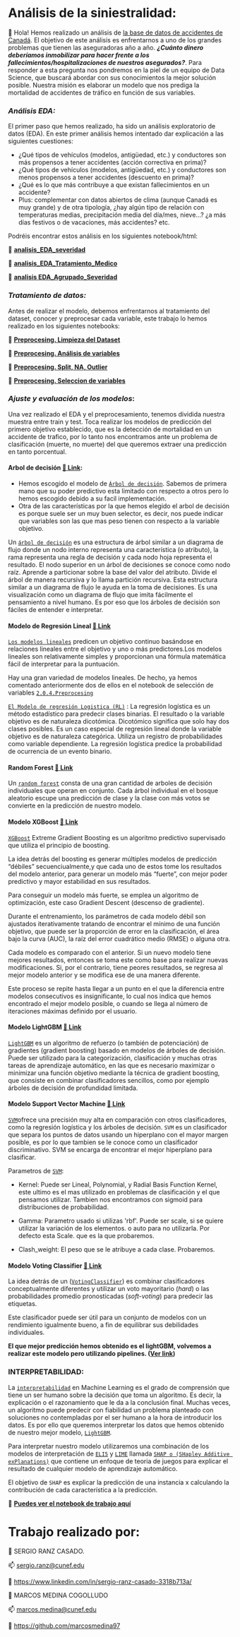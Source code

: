 # Análisis de la siniestralidad: 

:wave: Hola! Hemos realizado un análisis de [la base de datos de accidentes de Canadá](https://www.kaggle.com/tbsteal/canadian-car-accidents-19942014?select=drivingLegend.pdf).
El objetivo de este análisis es enfrentarnos a uno de los grandes problemas que tienen las aseguradoras año a año. ***¿Cuánto dinero deberíamos inmobilizar para hacer frente a los fallecimientos/hospitalizaciones de nuestros asegurados?***. Para responder a esta pregunta nos pondremos en la piel de un equipo de Data Science, que buscará abordar con sus conocimientos la mejor solución posible. Nuestra misión es elaborar un modelo que nos prediga la mortalidad de accidentes de tráfico en función de sus variables. 


### *Análisis EDA:* 
El primer paso que hemos realizado, ha sido un análisis exploratorio de datos (EDA). En este primer análisis hemos intentado dar explicación a las siguientes cuestiones: 

- ¿Qué tipos de vehículos (modelos, antigüedad, etc.) y conductores son más propensos a tener accidentes (acción correctiva en prima)? 
- ¿Qué tipos de vehículos (modelos, antigüedad, etc.) y conductores son menos propensos a tener accidentes (descuento en prima)?
- ¿Qué es lo que más contribuye a que existan fallecimientos en un accidente?
- Plus: complementar con datos abiertos de clima (aunque Canadá es muy grande) y de otra tipología, ¿hay algún tipo de relación con temperaturas medias, precipitación media
del día/mes, nieve...? ¿a más días festivos o de vacaciones, más accidentes? etc. 

Podréis encontrar estos análisis en los siguientes notebook/html:

  :page_facing_up: **[analisis_EDA_severidad](https://github.com/sergerc/Accidentes_canada_ML/blob/main/notebooks/1.1.analisis_EDA_Severidad.ipynb)**
   
  :page_facing_up: **[analisis_EDA_Tratamiento_Medico](https://github.com/sergerc/Accidentes_canada_ML/blob/main/notebooks/1.3.analisis_EDA_Agrupado_Severidad.%20.ipynb)**
  
  :page_facing_up: **[analisis EDA_Agrupado_Severidad](https://github.com/sergerc/Accidentes_canada_ML/blob/main/notebooks/1.3.analisis_EDA_Agrupado_Severidad.%20.ipynb)**
  
 
### *Tratamiento de datos:*
Antes de realizar el modelo, debemos enfrentarnos al tratamiento del dataset, conocer y preprocesar cada variable, este trabajo lo hemos realizado en los siguientes notebooks: 

  :page_facing_up: **[Preprocesing. Limpieza del Dataset](https://github.com/sergerc/Accidentes_canada_ML/blob/main/notebooks/2.0.1.%20%20Preprocesing.%20Limpieza%20Dataset.%20.ipynb)**

  :page_facing_up: **[Preprocesing. Análisis de variables](https://github.com/sergerc/Accidentes_canada_ML/blob/main/notebooks/2.0.2.%20Preprocesing.%20Analisis%20de%20las%20variables.%20.ipynb)**

  :page_facing_up: **[Preprocesing. Split, NA, Outlier](https://github.com/sergerc/Accidentes_canada_ML/blob/main/notebooks/2.0.3.%20Preprocesing.%20SPLIT%2C%20NA%2C%20OUTLIER.%20.ipynb)**
  
  :page_facing_up: **[Preprocesing. Seleccion de variables](https://github.com/sergerc/Accidentes_canada_ML/blob/main/notebooks/2.0.4.%20Preprocesing.%20Seleccion%20de%20Variables..ipynb)**

### *Ajuste y evaluación de los modelos*: 
Una vez realizado el EDA y el preprocesamiento, tenemos dividida nuestra muestra entre train y test. Toca realizar los modelos de predicción del primero objetivo establecido, que es la detección de mortalidad en un accidente de trafico, por lo tanto nos encontramos ante un problema de clasificación (muerte, no muerte) del que queremos extraer una predicción en tanto porcentual.

#### Arbol de decisión [:bookmark_tabs: Link](https://github.com/sergerc/Accidentes_canada_ML/blob/main/notebooks/3.0.1.%20Modelos%20%20DTC.ipynb): 

- Hemos escogido el modelo de [`Árbol de decisión`](https://scikit-learn.org/stable/modules/generated/sklearn.tree.DecisionTreeClassifier.html). Sabemos de primera mano que su poder predictivo esta limitado con respecto a otros pero lo hemos escogido debido a su facil implementación. 
- Otra de las características por la que hemos elegido el arbol de decisión es porque suele ser un muy buen selector, es decir, nos puede indicar que variables son las que mas peso tienen con respecto a la variable objetivo. 

Un [`árbol de decisión`](https://www.datacamp.com/community/tutorials/decision-tree-classification-python) es una estructura de árbol similar a un diagrama de flujo donde un nodo interno representa una característica (o atributo), la rama representa una regla de decisión y cada nodo hoja representa el resultado. El nodo superior en un árbol de decisiones se conoce como nodo raíz. Aprende a particionar sobre la base del valor del atributo. Divide el árbol de manera recursiva y lo llama partición recursiva. Esta estructura similar a un diagrama de flujo le ayuda en la toma de decisiones. Es una visualización como un diagrama de flujo que imita fácilmente el pensamiento a nivel humano. Es por eso que los árboles de decisión son fáciles de entender e interpretar.

#### Modelo de Regresión Lineal [:bookmark_tabs: Link](https://github.com/sergerc/Accidentes_canada_ML/blob/main/notebooks/3.0.2.%20Modelos.%20Linear%20Regression.%20.ipynb)
[`Los modelos lineales`](https://www.ibm.com/docs/es/spss-modeler/SaaS?topic=node-linear-models) predicen un objetivo continuo basándose en relaciones lineales entre el objetivo y uno o más predictores.Los modelos lineales son relativamente simples y proporcionan una fórmula matemática fácil de interpretar para la puntuación. 

Hay una gran variedad de modelos lineales. De hecho, ya hemos comentado anteriormente dos de ellos en el notebook de selección de variables [`2.0.4.Preprocesing`](http://localhost:8888/notebooks/Desktop/CUNEF/Practica%20Machine%20Learning/project_template/notebooks/2.0.4.%20Preprocesing.%20Seleccion%20de%20Variables..ipynb)

[`El Modelo de regresión Logistica (RL)`](https://www.datacamp.com/community/tutorials/understanding-logistic-regression-python) : La regresión logística es un método estadístico para predecir clases binarias. El resultado o la variable objetivo es de naturaleza dicotómica. Dicotómico significa que solo hay dos clases posibles. Es un caso especial de regresión lineal donde la variable objetivo es de naturaleza categórica. Utiliza un registro de probabilidades como variable dependiente. La regresión logística predice la probabilidad de ocurrencia de un evento binario.

#### Random Forest [:bookmark_tabs: Link](https://github.com/sergerc/Accidentes_canada_ML/blob/main/notebooks/3.0.3.%20Modelos%20RANDOM%20FOREST.ipynb)
Un [`random forest`](https://towardsdatascience.com/understanding-random-forest-58381e0602d2) consta de una gran cantidad de arboles de decisión individuales que operan en conjunto. Cada árbol individual en el bosque aleatorio escupe una predicción de clase y la clase con más votos se convierte en la predicción de nuestro modelo. 

#### Modelo XGBoost [:bookmark_tabs: Link](https://github.com/sergerc/Accidentes_canada_ML/blob/main/notebooks/3.0.4.%20Modelos.%20XGBOOST.ipynb)
[`XGBoost`](https://xgboost.readthedocs.io/en/latest/tutorials/model.html) Extreme Gradient Boosting es un algoritmo predictivo supervisado que utiliza el principio de boosting.

La idea detrás del boosting es generar múltiples modelos de predicción “débiles” secuenciualmente,y que cada uno de estos tome los resultados del modelo anterior, para generar un modelo más “fuerte”, con mejor poder predictivo y mayor estabilidad en sus resultados.

Para conseguir un modelo más fuerte, se emplea un algoritmo de optimización, este caso Gradient Descent (descenso de gradiente).

Durante el entrenamiento, los parámetros de cada modelo débil son ajustados iterativamente tratando de encontrar el mínimo de una función objetivo, que puede ser la proporción de error en la clasificación, el área bajo la curva (AUC), la raíz del error cuadrático medio (RMSE) o alguna otra.

Cada modelo es comparado con el anterior. Si un nuevo modelo tiene mejores resultados, entonces se toma este como base para realizar nuevas modificaciones. Si, por el contrario, tiene peores resultados, se regresa al mejor modelo anterior y se modifica ese de una manera diferente.

Este proceso se repite hasta llegar a un punto en el que la diferencia entre modelos consecutivos es insignificante, lo cual nos indica que hemos encontrado el mejor modelo posible, o cuando se llega al número de iteraciones máximas definido por el usuario.

#### Modelo LightGBM [:bookmark_tabs: Link](https://github.com/sergerc/Accidentes_canada_ML/blob/main/notebooks/3.0.5.%20Modelos%20LightGBM.ipynb)
[`LightGBM`](https://medium.com/@pushkarmandot/https-medium-com-pushkarmandot-what-is-lightgbm-how-to-implement-it-how-to-fine-tune-the-parameters-60347819b7fc) es un algoritmo de refuerzo (o también de potenciación) de gradientes (gradient boosting) basado en modelos de árboles de decisión. Puede ser utilizado para la categorización, clasificación y muchas otras tareas de aprendizaje automático, en las que es necesario maximizar o minimizar una función objetivo mediante la técnica de gradient boosting, que consiste en combinar clasificadores sencillos, como por ejemplo árboles de decisión de profundidad limitada.

#### Modelo Support Vector Machine [:bookmark_tabs: Link](http://localhost:8888/notebooks/Desktop/CUNEF/Practica_Machine_Learning/Practica-1-ML/notebooks/3.0.6.%20Modelos.%20SVM.ipynb)

[`SVM`]( https://www.datacamp.com/community/tutorials/svm-classification-scikit-learn-python)ofrece una precisión muy alta en comparación con otros clasificadores, como la regresión logística y los árboles de decisión. `SVM` es un clasificador que separa los puntos de datos usando un hiperplano con el mayor margen posible, es por lo que tambien se le conoce como un clasificador discriminativo. SVM se encarga de encontrar el mejor hiperplano para clasificar. 

Parametros de [`SVM`](https://scikit-learn.org/stable/modules/svm.html):

- Kernel: Puede ser Lineal, Polynomial, y Radial Basis Function Kernel, este ultimo es el mas utilizado en problemas de clasificación y el que pensamos utilizar. Tambien nos encontramos con sigmoid para distribuciones de probabilidad. 

- Gamma: Parametro usado si utilizas 'rbf'. Puede ser scale, si se quiere utilizar la variación de los elementos. o auto para no utilizarla. Por defecto esta Scale. que es la que probaremos. 

- Clash_weight: El peso que se le atribuye a cada clase. Probaremos. 

#### Modelo Voting Classifier [:bookmark_tabs: Link](https://github.com/sergerc/Accidentes_canada_ML/blob/main/notebooks/3.0.7.%20Voting%20Classifier%20.ipynb)
La idea detrás de un ([`VotingClassifier`](https://scikit-learn.org/stable/modules/generated/sklearn.ensemble.VotingClassifier.html)) es combinar clasificadores conceptualmente diferentes y utilizar un voto mayoritario (*hard*) o las probabilidades promedio pronosticadas (*soft-voting*) para predecir las etiquetas. 

Este clasificador puede ser útil para un conjunto de modelos con un rendimiento igualmente bueno, a fin de equilibrar sus debilidades individuales.


__El que mejor predicción hemos obtenido es el lightGBM, volvemos a realizar este modelo pero utilizando pipelines. ([Ver link](https://github.com/sergerc/Accidentes_canada_ML/blob/main/notebooks/3.0.9.%20EXTRA%20LightGBM%20con%20Pipeline.ipynb))__

### INTERPRETABILIDAD: 

La [`interpretabilidad`](https://christophm.github.io/interpretable-ml-book/interpretability.html) en Machine Learning es el grado de comprensión que tiene un ser humano sobre la decisión que toma un algoritmo. Es decir, la explicación o el razonamiento que le da a la conclusión final. Muchas veces, un algoritmo puede predecir con fiabilidad un problema planteado con soluciones no contempladas por el ser humano a la hora de introducir los datos. Es por ello que queremos interpretar los datos que hemos obtenido de nuestro mejor modelo, [`LightGBM`](http://localhost:8888/notebooks/Desktop/CUNEF/Practica%20Machine%20Learning/project_template/notebooks/3.0.5.%20Modelos%20LightGBM.ipynb). 

Para interpretar nuestro modelo utilizaremos una combinación de los modelos de interpretación de [`ELI5`](https://eli5.readthedocs.io/en/latest/) y [`LIME`](https://lime.readthedocs.io/en/latest/) llamada [`SHAP o (SHapley Additive exPlanations)`](https://shap.readthedocs.io/en/latest/index.html) que contiene un enfoque de teoria de juegos para explicar el resultado de cualquier modelo de aprendizaje automático. 

El objetivo de `SHAP` es explicar la predicción de una instancia x calculando la contribución de cada característica a la predicción.

:page_facing_up: **[Puedes ver el notebook de trabajo aquí](https://github.com/sergerc/Accidentes_canada_ML/blob/main/notebooks/3.0.8.%20Interpretabilidad.ipynb)**



# Trabajo realizado por: 

:bust_in_silhouette: SERGIO RANZ CASADO.

:mailbox: sergio.ranz@cunef.edu

:link: https://www.linkedin.com/in/sergio-ranz-casado-3318b713a/




:bust_in_silhouette: MARCOS MEDINA COGOLLUDO

:mailbox: marcos.medina@cunef.edu

:link: https://github.com/marcosmedina97
